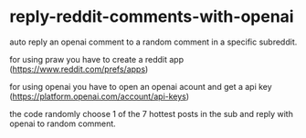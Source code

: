 # reply-reddit-comments-with-openai

auto reply an openai comment to a random comment in a specific subreddit.

for using praw you have to create a reddit app (https://www.reddit.com/prefs/apps)

for using openai you have to open an openai acount and get a api key (https://platform.openai.com/account/api-keys)

the code randomly choose 1 of the 7 hottest posts in the sub and reply with openai to random comment.
